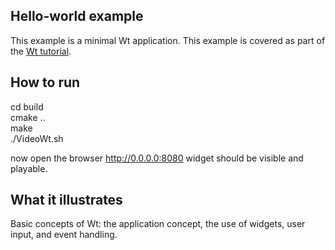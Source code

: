 Hello-world example
-------------------

This example is a minimal Wt application. This example is covered as
part of the [Wt tutorial](https://www.webtoolkit.eu/widgets/media/).

How to run
----------
cd build     
cmake ..     
make   
./VideoWt.sh

now open the browser http://0.0.0.0:8080 widget should be visible and playable.


What it illustrates
-------------------

Basic concepts of Wt: the application concept, the use of widgets,
user input, and event handling.
